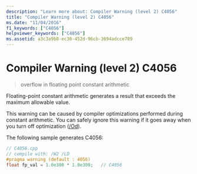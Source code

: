 ```yaml
---
description: "Learn more about: Compiler Warning (level 2) C4056"
title: "Compiler Warning (level 2) C4056"
ms.date: "11/04/2016"
f1_keywords: ["C4056"]
helpviewer_keywords: ["C4056"]
ms.assetid: a3c3a9b8-ec30-452d-96cb-3694adcce789
---
```

# Compiler Warning (level 2) C4056

> overflow in floating point constant arithmetic

Floating-point constant arithmetic generates a result that exceeds the maximum allowable value.

This warning can be caused by compiler optimizations performed during constant arithmetic. You can safely ignore this warning if it goes away when you turn off optimization ([/Od](../../build/reference/od-disable-debug.md)).

The following sample generates C4056:

```cpp
// C4056.cpp
// compile with: /W2 /LD
#pragma warning (default : 4056)
float fp_val = 1.0e300 * 1.0e300;   // C4056
```
